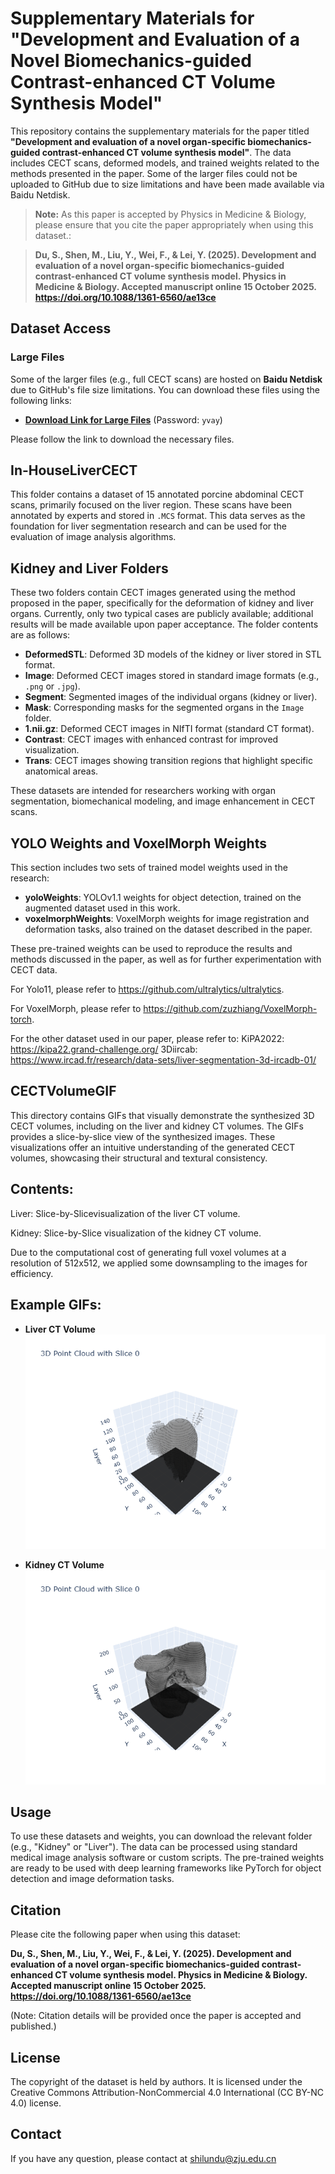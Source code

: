 # Supplementary Materials for "Development and Evaluation of a Novel Biomechanics-guided Contrast-enhanced CT Volume Synthesis Model"

This repository contains the supplementary materials for the paper titled **"Development and evaluation of a novel organ-specific biomechanics-guided contrast-enhanced CT volume synthesis model"**. The data includes CECT scans, deformed models, and trained weights related to the methods presented in the paper. Some of the larger files could not be uploaded to GitHub due to size limitations and have been made available via Baidu Netdisk.

> **Note:** As this paper is accepted by Physics in Medicine & Biology, please ensure that you cite the paper appropriately when using this dataset.:

> **Du, S., Shen, M., Liu, Y., Wei, F., & Lei, Y. (2025). Development and evaluation of a novel organ-specific biomechanics-guided contrast-enhanced CT volume synthesis model. Physics in Medicine & Biology. Accepted manuscript online 15 October 2025. https://doi.org/10.1088/1361-6560/ae13ce**

## Dataset Access

### Large Files
Some of the larger files (e.g., full CECT scans) are hosted on **Baidu Netdisk** due to GitHub's file size limitations. You can download these files using the following links:

- **[Download Link for Large Files](https://pan.baidu.com/s/1CO_TV-GiTIlsWyorvfab9g)** (Password: `yvay`)

Please follow the link to download the necessary files.

## In-HouseLiverCECT
This folder contains a dataset of 15 annotated porcine abdominal CECT scans, primarily focused on the liver region. These scans have been annotated by experts and stored in `.MCS` format. This data serves as the foundation for liver segmentation research and can be used for the evaluation of image analysis algorithms.

## Kidney and Liver Folders
These two folders contain CECT images generated using the method proposed in the paper, specifically for the deformation of kidney and liver organs. Currently, only two typical cases are publicly available; additional results will be made available upon paper acceptance. The folder contents are as follows:

- **DeformedSTL**: Deformed 3D models of the kidney or liver stored in STL format.
- **Image**: Deformed CECT images stored in standard image formats (e.g., `.png` or `.jpg`).
- **Segment**: Segmented images of the individual organs (kidney or liver).
- **Mask**: Corresponding masks for the segmented organs in the `Image` folder.
- **1.nii.gz**: Deformed CECT images in NIfTI format (standard CT format).
- **Contrast**: CECT images with enhanced contrast for improved visualization.
- **Trans**: CECT images showing transition regions that highlight specific anatomical areas.

These datasets are intended for researchers working with organ segmentation, biomechanical modeling, and image enhancement in CECT scans.

## YOLO Weights and VoxelMorph Weights
This section includes two sets of trained model weights used in the research:

- **yoloWeights**: YOLOv1.1 weights for object detection, trained on the augmented dataset used in this work.
- **voxelmorphWeights**: VoxelMorph weights for image registration and deformation tasks, also trained on the dataset described in the paper.

These pre-trained weights can be used to reproduce the results and methods discussed in the paper, as well as for further experimentation with CECT data.

For Yolo11, please refer to https://github.com/ultralytics/ultralytics.


For VoxelMorph, please refer to https://github.com/zuzhiang/VoxelMorph-torch.


For the other dataset used in our paper, please refer to:
KiPA2022: https://kipa22.grand-challenge.org/
3Diircab: https://www.ircad.fr/research/data-sets/liver-segmentation-3d-ircadb-01/

## CECTVolumeGIF
This directory contains GIFs that visually demonstrate the synthesized 3D CECT volumes, including on the liver and kidney CT volumes. The GIFs provides a slice-by-slice view of the synthesized images. These visualizations offer an intuitive understanding of the generated CECT volumes, showcasing their structural and textural consistency.

## Contents:


Liver: Slice-by-Slicevisualization of the liver CT volume.

Kidney: Slice-by-Slice visualization of the kidney CT volume.

Due to the computational cost of generating full voxel volumes at a resolution of 512x512, we applied some downsampling to the images for efficiency.

## Example GIFs:
- **Liver CT Volume**  
  ![Liver CT Volume](CECTVolumeGIF/Liver/1_1.gif)

- **Kidney CT Volume**  
  ![Kidney CT Volume](CECTVolumeGIF/Kidney/1_1.gif)


## Usage
To use these datasets and weights, you can download the relevant folder (e.g., "Kidney" or "Liver"). The data can be processed using standard medical image analysis software or custom scripts. The pre-trained weights are ready to be used with deep learning frameworks like PyTorch for object detection and image deformation tasks.

## Citation
Please cite the following paper when using this dataset:

**Du, S., Shen, M., Liu, Y., Wei, F., & Lei, Y. (2025). Development and evaluation of a novel organ-specific biomechanics-guided contrast-enhanced CT volume synthesis model. Physics in Medicine & Biology. Accepted manuscript online 15 October 2025. https://doi.org/10.1088/1361-6560/ae13ce**

(Note: Citation details will be provided once the paper is accepted and published.)

## License
The copyright of the dataset is held by authors. It is licensed under the Creative Commons Attribution-NonCommercial 4.0 International (CC BY-NC 4.0) license.

## Contact
If you have any question, please contact at shilundu@zju.edu.cn
